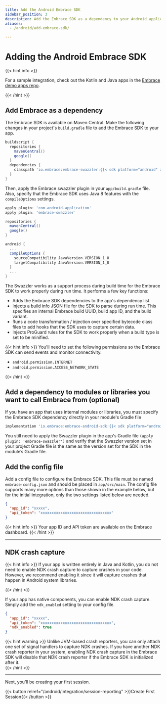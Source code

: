 ```yaml
---
title: Add the Android Embrace SDK
sidebar_position: 3
description: Add the Embrace SDK as a dependency to your Android application
aliases:
  - /android/add-embrace-sdk/

---
```

# Adding the Android Embrace SDK

{{< hint info >}}

For a sample integration, check out the Kotlin and Java apps in the <a href="https://github.com/embrace-io/embrace-demo-apps/tree/master/android" target="_blank">Embrace demo apps repo</a>.

{{< /hint >}}

## Add Embrace as a dependency

The Embrace SDK is available on Maven Central. Make the following changes in your
project's `build.gradle` file to add the Embrace SDK to your app.

```groovy
buildscript {
  repositories {
    mavenCentral()
    google()
  }
  dependencies {
    classpath 'io.embrace:embrace-swazzler:{{< sdk platform="android" >}}'
  }
}
```

Then, apply the Embrace swazzler plugin in your `app/build.gradle` file. Also, specify that the Embrace SDK uses Java 8 features with the `compileOptions` settings.

```groovy
apply plugin: 'com.android.application'
apply plugin: 'embrace-swazzler'

repositories {
  mavenCentral()
  google()
}

android {
  ...
  compileOptions {
    sourceCompatibility JavaVersion.VERSION_1_8
    targetCompatibility JavaVersion.VERSION_1_8
  }
  ...
}
```

The Swazzler works as a support process during build time for the Embrace SDK to work properly during run time. It performs a few key functions:
* Adds the Embrace SDK dependencies to the app's dependency list.
* Injects a build info JSON file for the SDK to parse during run time. This specifies an internal Embrace build UUID, build app ID, and the build variant.
* Runs a code transformation / injection over specified bytecode class files to add hooks that the SDK uses to capture certain data.
* Injects ProGuard rules for the SDK to work properly when a build type is set to be minified.

{{< hint info >}}
You'll need to set the following permissions so the Embrace SDK can send events and monitor connectivity. 

* `android.permission.INTERNET`
* `android.permission.ACCESS_NETWORK_STATE`

{{< /hint >}}

## Add a dependency to modules or libraries you want to call Embrace from (optional)

If you have an app that uses internal modules or libraries, you must specify the Embrace SDK dependency directly in your module's Gradle file

```groovy
implementation 'io.embrace:embrace-android-sdk:{{< sdk platform="android" >}}'
```

You still need to apply the Swazzler plugin in the app's Gradle file `(apply plugin: 'embrace-swazzler')` and verify that the Swazzler version set in your project Gradle file is the same as the version set for the SDK in the module’s Gradle file.

## Add the config file

Add a config file to configure the Embrace SDK. This file must be named `embrace-config.json` and should be placed in `app/src/main`. The config file supports many more options than those shown in the example below, but for the initial integration, only the two settings listed below are needed.

```json
{
  "app_id": "xxxxx",
  "api_token": "xxxxxxxxxxxxxxxxxxxxxxxxxxxxxxxx"
}
```

{{< hint info >}}
Your app ID and API token are available on the Embrace dashboard.
{{< /hint >}}


---

## NDK crash capture

{{< hint info >}}
If your app is written entirely in Java and Kotlin, you do not need to enable NDK crash capture to capture crashes in your code. However, we recommend enabling it since it will capture crashes that happen in Android system libraries.   

{{< /hint >}}

If your app has native components, you can enable NDK crash capture. Simply add the `ndk_enabled` setting to your config file.

```json
{
  "app_id": "xxxxx",
  "api_token": "xxxxxxxxxxxxxxxxxxxxxxxxxxxxxxxx",
  "ndk_enabled": true
}
```
 
{{< hint warning >}}
Unlike JVM-based crash reporters, you can only attach one set of signal handlers to capture NDK crashes. If you have another NDK crash reporter in your system, enabling NDK crash capture in the Embrace SDK will disable that NDK crash reporter if the Embrace SDK is initialized after it.     
{{< /hint >}}

---

Next, you'll be creating your first session.

{{< button relref="/android/integration/session-reporting" >}}Create First Session{{< /button >}}
